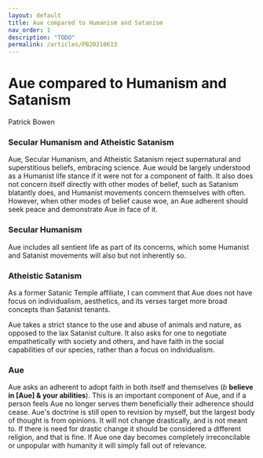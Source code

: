 ```yaml
---
layout: default
title: Aue compared to Humanism and Satanism
nav_order: 1
description: "TODO"
permalink: /articles/PB20210613
---
```



# Aue compared to Humanism and Satanism

Patrick Bowen

### Secular Humanism and Atheistic Satanism

Aue, Secular Humanism, and Atheistic Satanism reject supernatural and superstitious beliefs, embracing science. Aue would be largely understood as a Humanist life stance if it were not for a component of faith. It also does not concern itself directly with other modes of belief, such as Satanism blatantly does, and Humanist movements concern themselves with often. However, when other modes of belief cause woe, an Aue adherent should seek peace and demonstrate Aue in face of it.

### Secular Humanism

Aue includes all sentient life as part of its concerns, which some Humanist and Satanist movements will also but not inherently so.

### Atheistic Satanism

As a former Satanic Temple affiliate, I can comment that Aue does not have focus on individualism, aesthetics, and its verses target more broad concepts than Satanist tenants.

Aue takes a strict stance to the use and abuse of animals and nature, as opposed to the lax Satanist culture. It also asks for one to negotiate empathetically with society and others, and have faith in the social capabilities of our species, rather than a focus on individualism.

### Aue

Aue asks an adherent to adopt faith in both itself and themselves (*b* **believe in [Aue] & your abilities**). This is an important component of Aue, and if a person feels Aue no longer serves them beneficially their adherence should cease. Aue's doctrine is still open to revision by myself, but the largest body of thought is from opinions. It will not change drastically, and is not meant to. If there is need for drastic change it should be considered a different religion, and that is fine. If Aue one day becomes completely irreconcilable or unpopular with humanity it will simply fall out of relevance.
